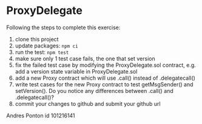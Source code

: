 # ProxyDelegate
Following the steps to complete this exercise:
1. clone this project
1. update packages: ```npm ci```
2. run the test: ```npm test```
3. make sure only 1 test case fails, the one that set version
4. fix the failed test case by modifying the ProxyDelegate.sol contract, e.g. add a version state variable in ProxyDelegate.sol
5. add a new Proxy contract which will use .call() instead of .delegatecall()
6. write test cases for the new Proxy contract to test getMsgSender() and setVersion(). Do you notice any differences between .call() and .delegatecall()?
7. commit your changes to github and submit your github url


Andres Ponton
id 101216141